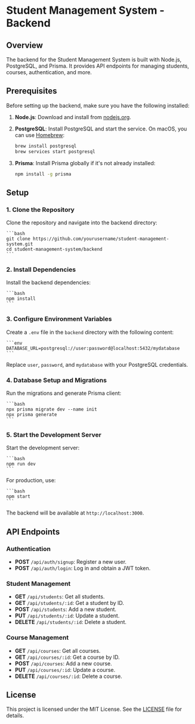 # Student Management System - Backend

## Overview

The backend for the Student Management System is built with Node.js, PostgreSQL, and Prisma. It provides API endpoints for managing students, courses, authentication, and more.

## Prerequisites

Before setting up the backend, make sure you have the following installed:

1. **Node.js**: Download and install from [nodejs.org](https://nodejs.org/).
2. **PostgreSQL**: Install PostgreSQL and start the service. On macOS, you can use [Homebrew](https://brew.sh/):

    ```bash
    brew install postgresql
    brew services start postgresql
    ```

3. **Prisma**: Install Prisma globally if it's not already installed:

    ```bash
    npm install -g prisma
    ```

## Setup

### 1. Clone the Repository

Clone the repository and navigate into the backend directory:

    ```bash
    git clone https://github.com/yourusername/student-management-system.git
    cd student-management-system/backend
    ```

### 2. Install Dependencies

Install the backend dependencies:

    ```bash
    npm install
    ```

### 3. Configure Environment Variables

Create a `.env` file in the `backend` directory with the following content:

    ```env
    DATABASE_URL=postgresql://user:password@localhost:5432/mydatabase
    ```

Replace `user`, `password`, and `mydatabase` with your PostgreSQL credentials.

### 4. Database Setup and Migrations

Run the migrations and generate Prisma client:

    ```bash
    npx prisma migrate dev --name init
    npx prisma generate
    ```

### 5. Start the Development Server

Start the development server:

    ```bash
    npm run dev
    ```

For production, use:

    ```bash
    npm start
    ```

The backend will be available at `http://localhost:3000`.

## API Endpoints

### Authentication

- **POST** `/api/auth/signup`: Register a new user.
- **POST** `/api/auth/login`: Log in and obtain a JWT token.

### Student Management

- **GET** `/api/students`: Get all students.
- **GET** `/api/students/:id`: Get a student by ID.
- **POST** `/api/students`: Add a new student.
- **PUT** `/api/students/:id`: Update a student.
- **DELETE** `/api/students/:id`: Delete a student.

### Course Management

- **GET** `/api/courses`: Get all courses.
- **GET** `/api/courses/:id`: Get a course by ID.
- **POST** `/api/courses`: Add a new course.
- **PUT** `/api/courses/:id`: Update a course.
- **DELETE** `/api/courses/:id`: Delete a course.

## License

This project is licensed under the MIT License. See the [LICENSE](LICENSE) file for details.
